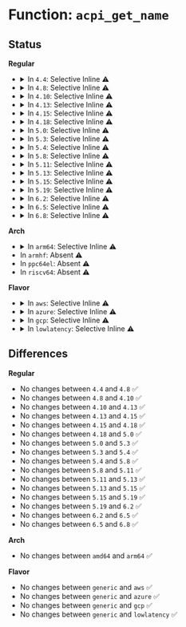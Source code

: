 # Function: <code>acpi_get_name</code>

## Status
<b>Regular</b>
<ul>
<li>
<details>
<summary>In <code>4.4</code>: Selective Inline ⚠️</summary>

```c
acpi_status acpi_get_name(acpi_handle handle, u32 name_type, struct acpi_buffer *buffer);
```

**Collision:** Unique Global

**Inline:** Selective

**Transformation:** False

**Instances:**

```
In drivers/acpi/acpica/nsxfname.c (ffffffff8149ff15)
Location: drivers/acpi/acpica/nsxfname.c:158
Inline: True
Direct callers:
  - drivers/pci/hotplug/acpi_pcihp.c:acpi_get_hp_hw_control_from_firmware
  - drivers/pci/hotplug/acpi_pcihp.c:acpi_get_hp_hw_control_from_firmware
  - drivers/pci/hotplug/acpi_pcihp.c:acpi_get_hp_hw_control_from_firmware
  - drivers/acpi/utils.c:acpi_handle_path
  - drivers/acpi/device_sysfs.c:create_of_modalias
  - drivers/acpi/device_sysfs.c:acpi_object_path
  - drivers/acpi/bus.c:acpi_print_osc_error
  - drivers/acpi/scan.c:acpi_init_device_object
  - drivers/acpi/scan.c:acpi_init_device_object
  - drivers/acpi/scan.c:acpi_add_single_object
  - drivers/acpi/ec.c:acpi_ec_register_query_methods
  - drivers/acpi/power.c:acpi_power_get_state
  - drivers/acpi/pci_slot.c:register_slot
```
**Symbols:**

```
ffffffff8149ff15-ffffffff8149ffc4: acpi_get_name (STB_GLOBAL)
```
</details>
</li>
<li>
<details>
<summary>In <code>4.8</code>: Selective Inline ⚠️</summary>

```c
acpi_status acpi_get_name(acpi_handle handle, u32 name_type, struct acpi_buffer *buffer);
```

**Collision:** Unique Global

**Inline:** Selective

**Transformation:** False

**Instances:**

```
In drivers/acpi/acpica/nsxfname.c (ffffffff814ef234)
Location: drivers/acpi/acpica/nsxfname.c:158
Inline: True
Direct callers:
  - drivers/pci/hotplug/acpi_pcihp.c:acpi_get_hp_hw_control_from_firmware
  - drivers/pci/hotplug/acpi_pcihp.c:acpi_get_hp_hw_control_from_firmware
  - drivers/pci/hotplug/acpi_pcihp.c:acpi_get_hp_hw_control_from_firmware
  - drivers/acpi/utils.c:acpi_handle_path
  - drivers/acpi/device_sysfs.c:create_of_modalias
  - drivers/acpi/device_sysfs.c:acpi_object_path
  - drivers/acpi/scan.c:acpi_add_single_object
  - drivers/acpi/scan.c:acpi_init_device_object
  - drivers/acpi/scan.c:acpi_init_device_object
  - drivers/acpi/ec.c:acpi_ec_register_query_methods
  - drivers/acpi/power.c:acpi_power_get_state
  - drivers/acpi/pci_slot.c:register_slot
```
**Symbols:**

```
ffffffff814ef234-ffffffff814ef2ed: acpi_get_name (STB_GLOBAL)
```
</details>
</li>
<li>
<details>
<summary>In <code>4.10</code>: Selective Inline ⚠️</summary>

```c
acpi_status acpi_get_name(acpi_handle handle, u32 name_type, struct acpi_buffer *buffer);
```

**Collision:** Unique Global

**Inline:** Selective

**Transformation:** False

**Instances:**

```
In drivers/acpi/acpica/nsxfname.c (ffffffff81511cc4)
Location: drivers/acpi/acpica/nsxfname.c:158
Inline: True
Direct callers:
  - drivers/pci/hotplug/acpi_pcihp.c:acpi_get_hp_hw_control_from_firmware
  - drivers/pci/hotplug/acpi_pcihp.c:acpi_get_hp_hw_control_from_firmware
  - drivers/pci/hotplug/acpi_pcihp.c:acpi_get_hp_hw_control_from_firmware
  - drivers/acpi/utils.c:acpi_handle_path
  - drivers/acpi/device_sysfs.c:create_of_modalias
  - drivers/acpi/device_sysfs.c:acpi_object_path
  - drivers/acpi/scan.c:acpi_add_single_object
  - drivers/acpi/scan.c:acpi_init_device_object
  - drivers/acpi/scan.c:acpi_init_device_object
  - drivers/acpi/ec.c:acpi_ec_register_query_methods
  - drivers/acpi/power.c:acpi_power_get_state
  - drivers/acpi/pci_slot.c:register_slot
```
**Symbols:**

```
ffffffff81511cc4-ffffffff81511d42: acpi_get_name (STB_GLOBAL)
```
</details>
</li>
<li>
<details>
<summary>In <code>4.13</code>: Selective Inline ⚠️</summary>

```c
acpi_status acpi_get_name(acpi_handle handle, u32 name_type, struct acpi_buffer *buffer);
```

**Collision:** Unique Global

**Inline:** Selective

**Transformation:** False

**Instances:**

```
In drivers/acpi/acpica/nsxfname.c (ffffffff815227aa)
Location: drivers/acpi/acpica/nsxfname.c:158
Inline: True
Direct callers:
  - kernel/irq/irqdomain.c:__irq_domain_add
  - drivers/pci/hotplug/acpi_pcihp.c:acpi_get_hp_hw_control_from_firmware
  - drivers/pci/hotplug/acpi_pcihp.c:acpi_get_hp_hw_control_from_firmware
  - drivers/pci/hotplug/acpi_pcihp.c:acpi_get_hp_hw_control_from_firmware
  - drivers/acpi/utils.c:acpi_handle_path
  - drivers/acpi/device_sysfs.c:acpi_object_path
  - drivers/acpi/scan.c:acpi_add_single_object
  - drivers/acpi/scan.c:acpi_init_device_object
  - drivers/acpi/scan.c:acpi_init_device_object
  - drivers/acpi/ec.c:acpi_ec_register_query_methods
  - drivers/acpi/power.c:acpi_power_get_state
  - drivers/acpi/pci_slot.c:register_slot
```
**Symbols:**

```
ffffffff815227aa-ffffffff8152282b: acpi_get_name (STB_GLOBAL)
```
</details>
</li>
<li>
<details>
<summary>In <code>4.15</code>: Selective Inline ⚠️</summary>

```c
acpi_status acpi_get_name(acpi_handle handle, u32 name_type, struct acpi_buffer *buffer);
```

**Collision:** Unique Global

**Inline:** Selective

**Transformation:** False

**Instances:**

```
In drivers/acpi/acpica/nsxfname.c (ffffffff81576f2e)
Location: drivers/acpi/acpica/nsxfname.c:158
Inline: True
Direct callers:
  - kernel/irq/irqdomain.c:__irq_domain_add
  - drivers/pci/hotplug/acpi_pcihp.c:acpi_get_hp_hw_control_from_firmware
  - drivers/pci/hotplug/acpi_pcihp.c:acpi_get_hp_hw_control_from_firmware
  - drivers/pci/hotplug/acpi_pcihp.c:acpi_get_hp_hw_control_from_firmware
  - drivers/acpi/utils.c:acpi_handle_path
  - drivers/acpi/utils.c:acpi_util_eval_error
  - drivers/acpi/device_sysfs.c:acpi_object_path
  - drivers/acpi/scan.c:acpi_add_single_object
  - drivers/acpi/scan.c:acpi_init_device_object
  - drivers/acpi/scan.c:acpi_init_device_object
  - drivers/acpi/ec.c:acpi_ec_register_query_methods
  - drivers/acpi/power.c:acpi_power_get_state
  - drivers/acpi/acpica/dbdisply.c:acpi_db_display_gpes
  - drivers/acpi/acpica/dbdisply.c:acpi_db_decode_and_display_object
  - drivers/acpi/acpica/dbdisply.c:acpi_db_decode_and_display_object
  - drivers/acpi/pci_slot.c:register_slot
```
**Symbols:**

```
ffffffff81576f2e-ffffffff81576faf: acpi_get_name (STB_GLOBAL)
```
</details>
</li>
<li>
<details>
<summary>In <code>4.18</code>: Selective Inline ⚠️</summary>

```c
acpi_status acpi_get_name(acpi_handle handle, u32 name_type, struct acpi_buffer *buffer);
```

**Collision:** Unique Global

**Inline:** Selective

**Transformation:** False

**Instances:**

```
In drivers/acpi/acpica/nsxfname.c (ffffffff815ade97)
Location: drivers/acpi/acpica/nsxfname.c:124
Inline: True
Direct callers:
  - kernel/irq/irqdomain.c:__irq_domain_add
  - drivers/pci/hotplug/acpi_pcihp.c:acpi_get_hp_hw_control_from_firmware
  - drivers/pci/hotplug/acpi_pcihp.c:acpi_get_hp_hw_control_from_firmware
  - drivers/acpi/utils.c:acpi_handle_path
  - drivers/acpi/utils.c:acpi_util_eval_error
  - drivers/acpi/device_sysfs.c:acpi_object_path
  - drivers/acpi/scan.c:acpi_add_single_object
  - drivers/acpi/scan.c:acpi_init_device_object
  - drivers/acpi/scan.c:acpi_init_device_object
  - drivers/acpi/ec.c:acpi_ec_register_query_methods
  - drivers/acpi/power.c:acpi_power_get_state
  - drivers/acpi/acpica/dbdisply.c:acpi_db_display_gpes
  - drivers/acpi/acpica/dbdisply.c:acpi_db_decode_and_display_object
  - drivers/acpi/acpica/dbdisply.c:acpi_db_decode_and_display_object
  - drivers/acpi/pci_slot.c:register_slot
```
**Symbols:**

```
ffffffff815ade97-ffffffff815adf18: acpi_get_name (STB_GLOBAL)
```
</details>
</li>
<li>
<details>
<summary>In <code>5.0</code>: Selective Inline ⚠️</summary>

```c
acpi_status acpi_get_name(acpi_handle handle, u32 name_type, struct acpi_buffer *buffer);
```

**Collision:** Unique Global

**Inline:** Selective

**Transformation:** False

**Instances:**

```
In drivers/acpi/acpica/nsxfname.c (ffffffff815c6e88)
Location: drivers/acpi/acpica/nsxfname.c:124
Inline: True
Direct callers:
  - kernel/irq/irqdomain.c:__irq_domain_add
  - drivers/pci/hotplug/acpi_pcihp.c:acpi_get_hp_hw_control_from_firmware
  - drivers/pci/hotplug/acpi_pcihp.c:acpi_get_hp_hw_control_from_firmware
  - drivers/acpi/utils.c:acpi_handle_path
  - drivers/acpi/utils.c:acpi_util_eval_error
  - drivers/acpi/device_sysfs.c:acpi_object_path
  - drivers/acpi/scan.c:acpi_add_single_object
  - drivers/acpi/scan.c:acpi_init_device_object
  - drivers/acpi/scan.c:acpi_init_device_object
  - drivers/acpi/ec.c:acpi_ec_register_query_methods
  - drivers/acpi/power.c:acpi_power_get_state
  - drivers/acpi/acpica/dbdisply.c:acpi_db_display_gpes
  - drivers/acpi/acpica/dbdisply.c:acpi_db_decode_and_display_object
  - drivers/acpi/acpica/dbdisply.c:acpi_db_decode_and_display_object
  - drivers/acpi/pci_slot.c:register_slot
```
**Symbols:**

```
ffffffff815c6e88-ffffffff815c6f09: acpi_get_name (STB_GLOBAL)
```
</details>
</li>
<li>
<details>
<summary>In <code>5.3</code>: Selective Inline ⚠️</summary>

```c
acpi_status acpi_get_name(acpi_handle handle, u32 name_type, struct acpi_buffer *buffer);
```

**Collision:** Unique Global

**Inline:** Selective

**Transformation:** False

**Instances:**

```
In drivers/acpi/acpica/nsxfname.c (ffffffff815f8449)
Location: drivers/acpi/acpica/nsxfname.c:124
Inline: True
Direct callers:
  - kernel/irq/irqdomain.c:__irq_domain_add
  - drivers/pci/hotplug/acpi_pcihp.c:acpi_get_hp_hw_control_from_firmware
  - drivers/pci/hotplug/acpi_pcihp.c:acpi_get_hp_hw_control_from_firmware
  - drivers/acpi/utils.c:acpi_handle_path
  - drivers/acpi/utils.c:acpi_util_eval_error
  - drivers/acpi/device_sysfs.c:acpi_object_path
  - drivers/acpi/scan.c:acpi_add_single_object
  - drivers/acpi/scan.c:acpi_init_device_object
  - drivers/acpi/scan.c:acpi_init_device_object
  - drivers/acpi/ec.c:acpi_ec_register_query_methods
  - drivers/acpi/power.c:acpi_power_get_state
  - drivers/acpi/property.c:acpi_fwnode_get_named_child_node
  - drivers/acpi/acpica/dbdisply.c:acpi_db_display_gpes
  - drivers/acpi/acpica/dbdisply.c:acpi_db_decode_and_display_object
  - drivers/acpi/acpica/dbdisply.c:acpi_db_decode_and_display_object
  - drivers/acpi/pci_slot.c:register_slot
```
**Symbols:**

```
ffffffff815f8449-ffffffff815f84cc: acpi_get_name (STB_GLOBAL)
```
</details>
</li>
<li>
<details>
<summary>In <code>5.4</code>: Selective Inline ⚠️</summary>

```c
acpi_status acpi_get_name(acpi_handle handle, u32 name_type, struct acpi_buffer *buffer);
```

**Collision:** Unique Global

**Inline:** Selective

**Transformation:** False

**Instances:**

```
In drivers/acpi/acpica/nsxfname.c (ffffffff816198ef)
Location: drivers/acpi/acpica/nsxfname.c:124
Inline: True
Direct callers:
  - kernel/irq/irqdomain.c:__irq_domain_add
  - drivers/pci/hotplug/acpi_pcihp.c:acpi_get_hp_hw_control_from_firmware
  - drivers/pci/hotplug/acpi_pcihp.c:acpi_get_hp_hw_control_from_firmware
  - drivers/acpi/utils.c:acpi_handle_path
  - drivers/acpi/utils.c:acpi_util_eval_error
  - drivers/acpi/device_sysfs.c:acpi_object_path
  - drivers/acpi/scan.c:acpi_add_single_object
  - drivers/acpi/scan.c:acpi_init_device_object
  - drivers/acpi/scan.c:acpi_init_device_object
  - drivers/acpi/ec.c:acpi_ec_register_query_methods
  - drivers/acpi/power.c:acpi_power_get_state
  - drivers/acpi/property.c:acpi_fwnode_get_named_child_node
  - drivers/acpi/acpica/dbdisply.c:acpi_db_display_gpes
  - drivers/acpi/acpica/dbdisply.c:acpi_db_decode_and_display_object
  - drivers/acpi/acpica/dbdisply.c:acpi_db_decode_and_display_object
  - drivers/acpi/pci_slot.c:register_slot
```
**Symbols:**

```
ffffffff816198ef-ffffffff81619972: acpi_get_name (STB_GLOBAL)
```
</details>
</li>
<li>
<details>
<summary>In <code>5.8</code>: Selective Inline ⚠️</summary>

```c
acpi_status acpi_get_name(acpi_handle handle, u32 name_type, struct acpi_buffer *buffer);
```

**Collision:** Unique Global

**Inline:** Selective

**Transformation:** False

**Instances:**

```
In drivers/acpi/acpica/nsxfname.c (ffffffff816c619e)
Location: drivers/acpi/acpica/nsxfname.c:124
Inline: True
Direct callers:
  - drivers/pci/hotplug/acpi_pcihp.c:acpi_get_hp_hw_control_from_firmware
  - drivers/pci/hotplug/acpi_pcihp.c:acpi_run_oshp
  - drivers/acpi/utils.c:__acpi_handle_debug
  - drivers/acpi/utils.c:acpi_handle_printk
  - drivers/acpi/utils.c:acpi_util_eval_error
  - drivers/acpi/device_sysfs.c:acpi_device_path_show
  - drivers/acpi/device_sysfs.c:create_of_modalias
  - drivers/acpi/device_sysfs.c:data_node_show_path
  - drivers/acpi/scan.c:acpi_add_single_object
  - drivers/acpi/scan.c:acpi_ibm_smbus_match
  - drivers/acpi/scan.c:acpi_device_get_busid
  - drivers/acpi/ec.c:acpi_ec_register_query_methods
  - drivers/acpi/power.c:acpi_power_get_state
  - drivers/acpi/property.c:acpi_fwnode_get_named_child_node
  - drivers/acpi/acpica/dbdisply.c:acpi_db_display_gpes
  - drivers/acpi/acpica/dbdisply.c:acpi_db_decode_and_display_object
  - drivers/acpi/acpica/dbdisply.c:acpi_db_decode_and_display_object
  - drivers/acpi/pci_slot.c:check_slot
```
**Symbols:**

```
ffffffff816c619e-ffffffff816c6221: acpi_get_name (STB_GLOBAL)
```
</details>
</li>
<li>
<details>
<summary>In <code>5.11</code>: Selective Inline ⚠️</summary>

```c
acpi_status acpi_get_name(acpi_handle handle, u32 name_type, struct acpi_buffer *buffer);
```

**Collision:** Unique Global

**Inline:** Selective

**Transformation:** False

**Instances:**

```
In drivers/acpi/acpica/nsxfname.c (ffffffff816e41c0)
Location: drivers/acpi/acpica/nsxfname.c:124
Inline: True
Direct callers:
  - drivers/pci/hotplug/acpi_pcihp.c:acpi_get_hp_hw_control_from_firmware
  - drivers/pci/hotplug/acpi_pcihp.c:acpi_run_oshp
  - drivers/acpi/utils.c:acpi_handle_path
  - drivers/acpi/utils.c:acpi_util_eval_error
  - drivers/acpi/device_sysfs.c:acpi_device_path_show
  - drivers/acpi/device_sysfs.c:create_of_modalias
  - drivers/acpi/device_sysfs.c:data_node_show_path
  - drivers/acpi/scan.c:acpi_add_single_object
  - drivers/acpi/scan.c:acpi_ibm_smbus_match
  - drivers/acpi/scan.c:acpi_device_get_busid
  - drivers/acpi/ec.c:acpi_ec_register_query_methods
  - drivers/acpi/power.c:acpi_power_get_state
  - drivers/acpi/acpica/dbdisply.c:acpi_db_display_gpes
  - drivers/acpi/acpica/dbdisply.c:acpi_db_decode_and_display_object
  - drivers/acpi/acpica/dbdisply.c:acpi_db_decode_and_display_object
  - drivers/acpi/pci_slot.c:check_slot
```
**Symbols:**

```
ffffffff816e41c0-ffffffff816e4243: acpi_get_name (STB_GLOBAL)
```
</details>
</li>
<li>
<details>
<summary>In <code>5.13</code>: Selective Inline ⚠️</summary>

```c
acpi_status acpi_get_name(acpi_handle handle, u32 name_type, struct acpi_buffer *buffer);
```

**Collision:** Unique Global

**Inline:** Selective

**Transformation:** False

**Instances:**

```
In drivers/acpi/acpica/nsxfname.c (ffffffff816c6092)
Location: drivers/acpi/acpica/nsxfname.c:124
Inline: True
Direct callers:
  - drivers/pci/hotplug/acpi_pcihp.c:acpi_get_hp_hw_control_from_firmware
  - drivers/pci/hotplug/acpi_pcihp.c:acpi_get_hp_hw_control_from_firmware
  - drivers/acpi/utils.c:acpi_handle_path
  - drivers/acpi/device_sysfs.c:path_show
  - drivers/acpi/device_sysfs.c:create_of_modalias
  - drivers/acpi/device_sysfs.c:data_node_show_path
  - drivers/acpi/scan.c:acpi_set_pnp_ids
  - drivers/acpi/scan.c:acpi_device_get_busid
  - drivers/acpi/ec.c:acpi_ec_register_query_methods
  - drivers/acpi/acpica/dbdisply.c:acpi_db_display_gpes
  - drivers/acpi/acpica/dbdisply.c:acpi_db_decode_and_display_object
  - drivers/acpi/acpica/dbdisply.c:acpi_db_decode_and_display_object
  - drivers/acpi/pci_slot.c:check_slot
```
**Symbols:**

```
ffffffff816c6092-ffffffff816c6115: acpi_get_name (STB_GLOBAL)
```
</details>
</li>
<li>
<details>
<summary>In <code>5.15</code>: Selective Inline ⚠️</summary>

```c
acpi_status acpi_get_name(acpi_handle handle, u32 name_type, struct acpi_buffer *buffer);
```

**Collision:** Unique Global

**Inline:** Selective

**Transformation:** False

**Instances:**

```
In drivers/acpi/acpica/nsxfname.c (ffffffff8173d3f7)
Location: drivers/acpi/acpica/nsxfname.c:124
Inline: True
Direct callers:
  - drivers/pci/hotplug/acpi_pcihp.c:acpi_get_hp_hw_control_from_firmware
  - drivers/pci/hotplug/acpi_pcihp.c:acpi_get_hp_hw_control_from_firmware
  - drivers/acpi/utils.c:acpi_handle_path
  - drivers/acpi/device_sysfs.c:path_show
  - drivers/acpi/device_sysfs.c:create_of_modalias
  - drivers/acpi/device_sysfs.c:data_node_show_path
  - drivers/acpi/scan.c:acpi_set_pnp_ids
  - drivers/acpi/scan.c:acpi_device_get_busid
  - drivers/acpi/ec.c:acpi_ec_register_query_methods
  - drivers/acpi/x86/utils.c:acpi_device_override_status
  - drivers/acpi/acpica/dbdisply.c:acpi_db_display_gpes
  - drivers/acpi/acpica/dbdisply.c:acpi_db_decode_and_display_object
  - drivers/acpi/acpica/dbdisply.c:acpi_db_decode_and_display_object
  - drivers/acpi/pci_slot.c:check_slot
```
**Symbols:**

```
ffffffff8173d3f7-ffffffff8173d47a: acpi_get_name (STB_GLOBAL)
```
</details>
</li>
<li>
<details>
<summary>In <code>5.19</code>: Selective Inline ⚠️</summary>

```c
acpi_status acpi_get_name(acpi_handle handle, u32 name_type, struct acpi_buffer *buffer);
```

**Collision:** Unique Global

**Inline:** Selective

**Transformation:** False

**Instances:**

```
In drivers/acpi/acpica/nsxfname.c (ffffffff8186ee14)
Location: drivers/acpi/acpica/nsxfname.c:124
Inline: True
Direct callers:
  - drivers/pci/hotplug/acpi_pcihp.c:acpi_get_hp_hw_control_from_firmware
  - drivers/pci/hotplug/acpi_pcihp.c:acpi_get_hp_hw_control_from_firmware
  - drivers/acpi/utils.c:acpi_handle_path
  - drivers/acpi/device_sysfs.c:path_show
  - drivers/acpi/device_sysfs.c:create_of_modalias
  - drivers/acpi/device_sysfs.c:data_node_show_path
  - drivers/acpi/scan.c:acpi_set_pnp_ids
  - drivers/acpi/scan.c:acpi_device_get_busid
  - drivers/acpi/ec.c:acpi_ec_register_query_methods
  - drivers/acpi/x86/utils.c:acpi_device_override_status
  - drivers/acpi/acpica/dbdisply.c:acpi_db_display_gpes
  - drivers/acpi/acpica/dbdisply.c:acpi_db_decode_and_display_object
  - drivers/acpi/acpica/dbdisply.c:acpi_db_decode_and_display_object
  - drivers/acpi/pci_slot.c:check_slot
```
**Symbols:**

```
ffffffff8186ee14-ffffffff8186ee9f: acpi_get_name (STB_GLOBAL)
```
</details>
</li>
<li>
<details>
<summary>In <code>6.2</code>: Selective Inline ⚠️</summary>

```c
acpi_status acpi_get_name(acpi_handle handle, u32 name_type, struct acpi_buffer *buffer);
```

**Collision:** Unique Global

**Inline:** Selective

**Transformation:** False

**Instances:**

```
In drivers/acpi/acpica/nsxfname.c (ffffffff819af050)
Location: drivers/acpi/acpica/nsxfname.c:124
Inline: True
Direct callers:
  - drivers/pci/hotplug/acpi_pcihp.c:acpi_get_hp_hw_control_from_firmware
  - drivers/pci/hotplug/acpi_pcihp.c:acpi_get_hp_hw_control_from_firmware
  - drivers/acpi/utils.c:acpi_handle_path
  - drivers/acpi/device_sysfs.c:path_show
  - drivers/acpi/device_sysfs.c:create_of_modalias
  - drivers/acpi/device_sysfs.c:data_node_show_path
  - drivers/acpi/scan.c:acpi_set_pnp_ids
  - drivers/acpi/scan.c:acpi_device_get_busid
  - drivers/acpi/ec.c:acpi_ec_register_query_methods
  - drivers/acpi/x86/utils.c:acpi_device_override_status
  - drivers/acpi/acpica/dbdisply.c:acpi_db_display_gpes
  - drivers/acpi/acpica/dbdisply.c:acpi_db_decode_and_display_object
  - drivers/acpi/acpica/dbdisply.c:acpi_db_decode_and_display_object
  - drivers/acpi/pci_slot.c:check_slot
```
**Symbols:**

```
ffffffff819af050-ffffffff819af0f2: acpi_get_name (STB_GLOBAL)
```
</details>
</li>
<li>
<details>
<summary>In <code>6.5</code>: Selective Inline ⚠️</summary>

```c
acpi_status acpi_get_name(acpi_handle handle, u32 name_type, struct acpi_buffer *buffer);
```

**Collision:** Unique Global

**Inline:** Selective

**Transformation:** False

**Instances:**

```
In drivers/acpi/acpica/nsxfname.c (ffffffff819f5f40)
Location: drivers/acpi/acpica/nsxfname.c:124
Inline: True
Direct callers:
  - drivers/pci/hotplug/acpi_pcihp.c:acpi_get_hp_hw_control_from_firmware
  - drivers/pci/hotplug/acpi_pcihp.c:acpi_get_hp_hw_control_from_firmware
  - drivers/acpi/utils.c:acpi_handle_path
  - drivers/acpi/device_sysfs.c:path_show
  - drivers/acpi/device_sysfs.c:create_of_modalias
  - drivers/acpi/device_sysfs.c:data_node_show_path
  - drivers/acpi/scan.c:acpi_set_pnp_ids
  - drivers/acpi/scan.c:acpi_device_get_busid
  - drivers/acpi/ec.c:acpi_ec_register_query_methods
  - drivers/acpi/x86/utils.c:acpi_device_override_status
  - drivers/acpi/acpica/dbdisply.c:acpi_db_display_gpes
  - drivers/acpi/acpica/dbdisply.c:acpi_db_decode_and_display_object
  - drivers/acpi/acpica/dbdisply.c:acpi_db_decode_and_display_object
  - drivers/acpi/pci_slot.c:check_slot
```
**Symbols:**

```
ffffffff819f5f40-ffffffff819f5fe2: acpi_get_name (STB_GLOBAL)
```
</details>
</li>
<li>
<details>
<summary>In <code>6.8</code>: Selective Inline ⚠️</summary>

```c
acpi_status acpi_get_name(acpi_handle handle, u32 name_type, struct acpi_buffer *buffer);
```

**Collision:** Unique Global

**Inline:** Selective

**Transformation:** False

**Instances:**

```
In drivers/acpi/acpica/nsxfname.c (ffffffff81a40d90)
Location: drivers/acpi/acpica/nsxfname.c:124
Inline: True
Direct callers:
  - drivers/pci/hotplug/acpi_pcihp.c:acpi_get_hp_hw_control_from_firmware
  - drivers/pci/hotplug/acpi_pcihp.c:acpi_get_hp_hw_control_from_firmware
  - drivers/acpi/utils.c:__acpi_handle_debug
  - drivers/acpi/utils.c:acpi_handle_printk
  - drivers/acpi/device_sysfs.c:path_show
  - drivers/acpi/device_sysfs.c:create_of_modalias
  - drivers/acpi/device_sysfs.c:data_node_show_path
  - drivers/acpi/scan.c:acpi_set_pnp_ids
  - drivers/acpi/scan.c:acpi_device_get_busid
  - drivers/acpi/mipi-disco-img.c:init_crs_csi2_swnodes
  - drivers/acpi/ec.c:acpi_ec_register_query_methods
  - drivers/acpi/x86/utils.c:acpi_device_override_status
  - drivers/acpi/acpica/dbdisply.c:acpi_db_display_gpes
  - drivers/acpi/acpica/dbdisply.c:acpi_db_decode_and_display_object
  - drivers/acpi/acpica/dbdisply.c:acpi_db_decode_and_display_object
  - drivers/acpi/pci_slot.c:check_slot
```
**Symbols:**

```
ffffffff81a40d90-ffffffff81a40e32: acpi_get_name (STB_GLOBAL)
```
</details>
</li>
</ul>
<b>Arch</b>
<ul>
<li>
<details>
<summary>In <code>arm64</code>: Selective Inline ⚠️</summary>

```c
acpi_status acpi_get_name(acpi_handle handle, u32 name_type, struct acpi_buffer *buffer);
```

**Collision:** Unique Global

**Inline:** Selective

**Transformation:** False

**Instances:**

```
In drivers/acpi/acpica/nsxfname.c (ffff800010791398)
Location: drivers/acpi/acpica/nsxfname.c:124
Inline: True
Direct callers:
  - kernel/irq/irqdomain.c:__irq_domain_add
  - drivers/pci/hotplug/acpi_pcihp.c:acpi_get_hp_hw_control_from_firmware
  - drivers/pci/hotplug/acpi_pcihp.c:acpi_get_hp_hw_control_from_firmware
  - drivers/acpi/utils.c:acpi_handle_path
  - drivers/acpi/device_sysfs.c:acpi_object_path
  - drivers/acpi/scan.c:acpi_add_single_object
  - drivers/acpi/scan.c:acpi_init_device_object
  - drivers/acpi/scan.c:acpi_init_device_object
  - drivers/acpi/ec.c:acpi_ec_register_query_methods
  - drivers/acpi/power.c:acpi_power_get_state
  - drivers/acpi/property.c:acpi_fwnode_get_named_child_node
  - drivers/acpi/pci_slot.c:register_slot
```
**Symbols:**

```
ffff800010791398-ffff800010791438: acpi_get_name (STB_GLOBAL)
```
</details>
</li>
<li>
In <code>armhf</code>: Absent ⚠️
</li>
<li>
In <code>ppc64el</code>: Absent ⚠️
</li>
<li>
In <code>riscv64</code>: Absent ⚠️
</li>
</ul>
<b>Flavor</b>
<ul>
<li>
<details>
<summary>In <code>aws</code>: Selective Inline ⚠️</summary>

```c
acpi_status acpi_get_name(acpi_handle handle, u32 name_type, struct acpi_buffer *buffer);
```

**Collision:** Unique Global

**Inline:** Selective

**Transformation:** False

**Instances:**

```
In drivers/acpi/acpica/nsxfname.c (ffffffff815f6a51)
Location: drivers/acpi/acpica/nsxfname.c:124
Inline: True
Direct callers:
  - kernel/irq/irqdomain.c:__irq_domain_add
  - drivers/pci/hotplug/acpi_pcihp.c:acpi_get_hp_hw_control_from_firmware
  - drivers/pci/hotplug/acpi_pcihp.c:acpi_get_hp_hw_control_from_firmware
  - drivers/acpi/utils.c:acpi_handle_path
  - drivers/acpi/device_sysfs.c:acpi_object_path
  - drivers/acpi/scan.c:acpi_add_single_object
  - drivers/acpi/scan.c:acpi_init_device_object
  - drivers/acpi/scan.c:acpi_init_device_object
  - drivers/acpi/ec.c:acpi_ec_register_query_methods
  - drivers/acpi/power.c:acpi_power_get_state
  - drivers/acpi/property.c:acpi_fwnode_get_named_child_node
  - drivers/acpi/pci_slot.c:register_slot
```
**Symbols:**

```
ffffffff815f6a51-ffffffff815f6ad4: acpi_get_name (STB_GLOBAL)
```
</details>
</li>
<li>
<details>
<summary>In <code>azure</code>: Selective Inline ⚠️</summary>

```c
acpi_status acpi_get_name(acpi_handle handle, u32 name_type, struct acpi_buffer *buffer);
```

**Collision:** Unique Global

**Inline:** Selective

**Transformation:** False

**Instances:**

```
In drivers/acpi/acpica/nsxfname.c (ffffffff815e1f99)
Location: drivers/acpi/acpica/nsxfname.c:124
Inline: True
Direct callers:
  - kernel/irq/irqdomain.c:__irq_domain_add
  - drivers/pci/hotplug/acpi_pcihp.c:acpi_get_hp_hw_control_from_firmware
  - drivers/pci/hotplug/acpi_pcihp.c:acpi_get_hp_hw_control_from_firmware
  - drivers/acpi/utils.c:acpi_handle_path
  - drivers/acpi/device_sysfs.c:acpi_object_path
  - drivers/acpi/scan.c:acpi_add_single_object
  - drivers/acpi/scan.c:acpi_init_device_object
  - drivers/acpi/scan.c:acpi_init_device_object
  - drivers/acpi/ec.c:acpi_ec_register_query_methods
  - drivers/acpi/power.c:acpi_power_get_state
  - drivers/acpi/property.c:acpi_fwnode_get_named_child_node
```
**Symbols:**

```
ffffffff815e1f99-ffffffff815e201c: acpi_get_name (STB_GLOBAL)
```
</details>
</li>
<li>
<details>
<summary>In <code>gcp</code>: Selective Inline ⚠️</summary>

```c
acpi_status acpi_get_name(acpi_handle handle, u32 name_type, struct acpi_buffer *buffer);
```

**Collision:** Unique Global

**Inline:** Selective

**Transformation:** False

**Instances:**

```
In drivers/acpi/acpica/nsxfname.c (ffffffff8160dbcf)
Location: drivers/acpi/acpica/nsxfname.c:124
Inline: True
Direct callers:
  - kernel/irq/irqdomain.c:__irq_domain_add
  - drivers/pci/hotplug/acpi_pcihp.c:acpi_get_hp_hw_control_from_firmware
  - drivers/pci/hotplug/acpi_pcihp.c:acpi_get_hp_hw_control_from_firmware
  - drivers/acpi/utils.c:acpi_handle_path
  - drivers/acpi/utils.c:acpi_util_eval_error
  - drivers/acpi/device_sysfs.c:acpi_object_path
  - drivers/acpi/scan.c:acpi_add_single_object
  - drivers/acpi/scan.c:acpi_init_device_object
  - drivers/acpi/scan.c:acpi_init_device_object
  - drivers/acpi/ec.c:acpi_ec_register_query_methods
  - drivers/acpi/power.c:acpi_power_get_state
  - drivers/acpi/property.c:acpi_fwnode_get_named_child_node
  - drivers/acpi/acpica/dbdisply.c:acpi_db_display_gpes
  - drivers/acpi/acpica/dbdisply.c:acpi_db_decode_and_display_object
  - drivers/acpi/acpica/dbdisply.c:acpi_db_decode_and_display_object
  - drivers/acpi/pci_slot.c:register_slot
```
**Symbols:**

```
ffffffff8160dbcf-ffffffff8160dc52: acpi_get_name (STB_GLOBAL)
```
</details>
</li>
<li>
<details>
<summary>In <code>lowlatency</code>: Selective Inline ⚠️</summary>

```c
acpi_status acpi_get_name(acpi_handle handle, u32 name_type, struct acpi_buffer *buffer);
```

**Collision:** Unique Global

**Inline:** Selective

**Transformation:** False

**Instances:**

```
In drivers/acpi/acpica/nsxfname.c (ffffffff81627a7f)
Location: drivers/acpi/acpica/nsxfname.c:124
Inline: True
Direct callers:
  - kernel/irq/irqdomain.c:__irq_domain_add
  - drivers/pci/hotplug/acpi_pcihp.c:acpi_get_hp_hw_control_from_firmware
  - drivers/pci/hotplug/acpi_pcihp.c:acpi_get_hp_hw_control_from_firmware
  - drivers/acpi/utils.c:acpi_handle_path
  - drivers/acpi/utils.c:acpi_util_eval_error
  - drivers/acpi/device_sysfs.c:acpi_object_path
  - drivers/acpi/scan.c:acpi_add_single_object
  - drivers/acpi/scan.c:acpi_init_device_object
  - drivers/acpi/scan.c:acpi_init_device_object
  - drivers/acpi/ec.c:acpi_ec_register_query_methods
  - drivers/acpi/power.c:acpi_power_get_state
  - drivers/acpi/property.c:acpi_fwnode_get_named_child_node
  - drivers/acpi/acpica/dbdisply.c:acpi_db_display_gpes
  - drivers/acpi/acpica/dbdisply.c:acpi_db_decode_and_display_object
  - drivers/acpi/acpica/dbdisply.c:acpi_db_decode_and_display_object
  - drivers/acpi/pci_slot.c:register_slot
```
**Symbols:**

```
ffffffff81627a7f-ffffffff81627b02: acpi_get_name (STB_GLOBAL)
```
</details>
</li>
</ul>

## Differences
<b>Regular</b>
<ul>
<li>
No changes between <code>4.4</code> and <code>4.8</code> ✅
</li>
<li>
No changes between <code>4.8</code> and <code>4.10</code> ✅
</li>
<li>
No changes between <code>4.10</code> and <code>4.13</code> ✅
</li>
<li>
No changes between <code>4.13</code> and <code>4.15</code> ✅
</li>
<li>
No changes between <code>4.15</code> and <code>4.18</code> ✅
</li>
<li>
No changes between <code>4.18</code> and <code>5.0</code> ✅
</li>
<li>
No changes between <code>5.0</code> and <code>5.3</code> ✅
</li>
<li>
No changes between <code>5.3</code> and <code>5.4</code> ✅
</li>
<li>
No changes between <code>5.4</code> and <code>5.8</code> ✅
</li>
<li>
No changes between <code>5.8</code> and <code>5.11</code> ✅
</li>
<li>
No changes between <code>5.11</code> and <code>5.13</code> ✅
</li>
<li>
No changes between <code>5.13</code> and <code>5.15</code> ✅
</li>
<li>
No changes between <code>5.15</code> and <code>5.19</code> ✅
</li>
<li>
No changes between <code>5.19</code> and <code>6.2</code> ✅
</li>
<li>
No changes between <code>6.2</code> and <code>6.5</code> ✅
</li>
<li>
No changes between <code>6.5</code> and <code>6.8</code> ✅
</li>
</ul>
<b>Arch</b>
<ul>
<li>
No changes between <code>amd64</code> and <code>arm64</code> ✅
</li>
</ul>
<b>Flavor</b>
<ul>
<li>
No changes between <code>generic</code> and <code>aws</code> ✅
</li>
<li>
No changes between <code>generic</code> and <code>azure</code> ✅
</li>
<li>
No changes between <code>generic</code> and <code>gcp</code> ✅
</li>
<li>
No changes between <code>generic</code> and <code>lowlatency</code> ✅
</li>
</ul>
